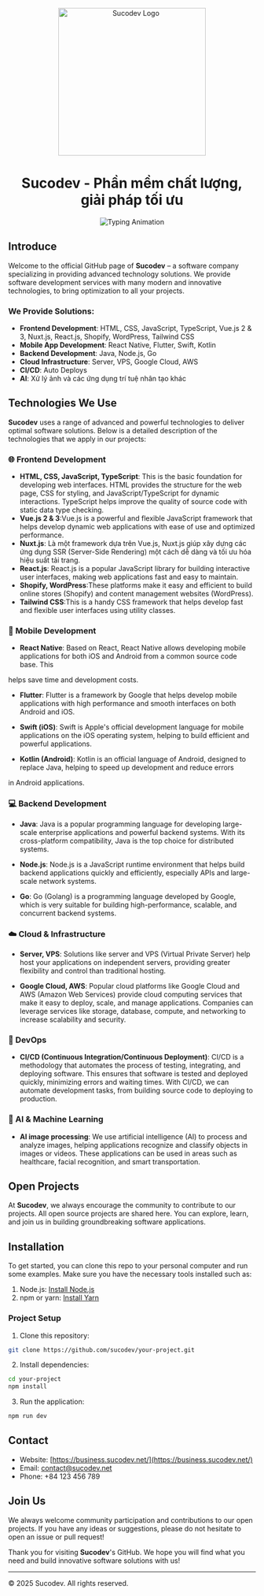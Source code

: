 <p align="center"> <img src="https://business.sucodev.net/_nuxt/img/FooterLogo.a9c1783.png" alt="Sucodev Logo" width="300" object-fit="cover" /> </p><h1 align="center">Sucodev - Phần mềm chất lượng, giải pháp tối ưu</h1><p align="center"> <img src="https://readme-typing-svg.demolab.com?font=Roboto&size=25&duration=3000&pause=1000&color=006837&center=true&vCenter=true&width=600&lines=Chào+mừng+bạn+đến+với+Sucodev!;Support - Collaboration - Develop" alt="Typing Animation" /> </p>

## Introduce

Welcome to the official GitHub page of **Sucodev** – a software company specializing in providing advanced technology solutions. We provide software development services with many modern and innovative technologies, to bring optimization to all your projects.

### We Provide Solutions:

-   **Frontend Development**: HTML, CSS, JavaScript, TypeScript, Vue.js 2 & 3, Nuxt.js, React.js, Shopify, WordPress, Tailwind CSS
-   **Mobile App Development**: React Native, Flutter, Swift, Kotlin
-   **Backend Development**: Java, Node.js, Go
-   **Cloud Infrastructure**: Server, VPS, Google Cloud, AWS
-   **CI/CD**: Auto Deploys
-   **AI**: Xử lý ảnh và các ứng dụng trí tuệ nhân tạo khác

## Technologies We Use

**Sucodev** uses a range of advanced and powerful technologies to deliver optimal software solutions. Below is a detailed description of the technologies
that we apply in our projects:

### 🌐 Frontend Development

-   **HTML, CSS, JavaScript, TypeScript**: This is the basic foundation for developing web interfaces. HTML provides the structure for the web page, CSS for styling, and JavaScript/TypeScript for dynamic interactions. TypeScript helps improve the quality of source code with static data type checking.
-   **Vue.js 2 & 3**:Vue.js is a powerful and flexible JavaScript framework that helps develop dynamic web applications with ease of use and optimized performance.
-   **Nuxt.js**: Là một framework dựa trên Vue.js, Nuxt.js giúp xây dựng các ứng dụng SSR (Server-Side Rendering) một cách dễ dàng và tối ưu hóa hiệu
    suất tải trang.
-   **React.js**: React.js is a popular JavaScript library for building interactive user interfaces, making web applications fast and easy to maintain.
-   **Shopify, WordPress**:These platforms make it easy and efficient to build online stores (Shopify) and content management websites (WordPress).
-   **Tailwind CSS**:This is a handy CSS framework that helps develop fast and flexible user interfaces using utility classes.
### 📱 Mobile Development

-  **React Native**: Based on React, React Native allows developing mobile applications for both iOS and Android from a common source code base. This

helps save time and development costs.

- **Flutter**: Flutter is a framework by Google that helps develop mobile applications with high performance and smooth interfaces on both Android and iOS.

- **Swift (iOS)**: Swift is Apple's official development language for mobile applications on the iOS operating system, helping to build efficient and powerful applications.

- **Kotlin (Android)**: Kotlin is an official language of Android, designed to replace Java, helping to speed up development and reduce errors

in Android applications.

### 💻 Backend Development

-   **Java**: Java is a popular programming language for developing large-scale enterprise applications and powerful backend systems. With its cross-platform compatibility, Java is the top choice for distributed systems.

- **Node.js**: Node.js is a JavaScript runtime environment that helps build backend applications quickly and efficiently, especially APIs and large-scale network systems.

- **Go**: Go (Golang) is a programming language developed by Google, which is very suitable for building high-performance, scalable, and concurrent backend systems.

### ☁️ Cloud & Infrastructure

-   **Server, VPS**: Solutions like server and VPS (Virtual Private Server) help host your applications on independent servers, providing greater flexibility and control than traditional hosting.

- **Google Cloud, AWS**: Popular cloud platforms like Google Cloud and AWS (Amazon Web Services) provide cloud computing services that make it easy to deploy, scale, and manage applications. Companies can leverage services like storage, database, compute, and networking to increase
scalability and security.

### 🚀 DevOps

-   **CI/CD (Continuous Integration/Continuous Deployment)**: CI/CD is a methodology that automates the process of testing, integrating, and deploying software. This ensures that software is tested and deployed quickly, minimizing errors and waiting times. With CI/CD, we can automate development tasks, from building source code to deploying to production.

### 🤖 AI & Machine Learning

- **AI image processing**: We use artificial intelligence (AI) to process and analyze images, helping applications recognize and classify objects in images or videos. These applications can be used in areas such as healthcare, facial recognition, and smart transportation.
## Open Projects

At **Sucodev**, we always encourage the community to contribute to our projects. All open source projects are shared here. You can
explore, learn, and join us in building groundbreaking software applications.

## Installation

To get started, you can clone this repo to your personal computer and run some examples. Make sure you have the necessary tools
installed such as:

1. Node.js: [Install Node.js](https://nodejs.org/)
2. npm or yarn: [Install Yarn](https://classic.yarnpkg.com/en/docs/install/)
   
### Project Setup

1. Clone this repository:

```bash
git clone https://github.com/sucodev/your-project.git
```

2. Install dependencies:

```bash
cd your-project
npm install
```

3. Run the application:
```bash
npm run dev
```

## Contact

- Website: [https://business.sucodev.net/](https://business.sucodev.net/)
- Email: contact@sucodev.net
- Phone: +84 123 456 789

## Join Us

We always welcome community participation and contributions to our open projects. If you have any ideas or suggestions, please do not hesitate to open an
issue or pull request!

Thank you for visiting **Sucodev**'s GitHub. We hope you will find what you need and build innovative software solutions with us!

---

© 2025 Sucodev. All rights reserved.
